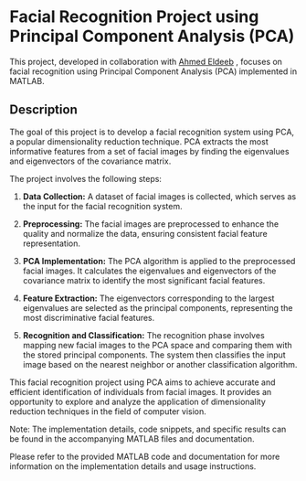 # Facial Recognition Project using Principal Component Analysis (PCA)

This project, developed in collaboration with [Ahmed Eldeeb](https://github.com/Foxdanger1412)
, focuses on facial recognition using Principal Component Analysis (PCA) implemented in MATLAB.

## Description

The goal of this project is to develop a facial recognition system using PCA, a popular dimensionality reduction technique. PCA extracts the most informative features from a set of facial images by finding the eigenvalues and eigenvectors of the covariance matrix.

The project involves the following steps:

1. **Data Collection:** A dataset of facial images is collected, which serves as the input for the facial recognition system.

2. **Preprocessing:** The facial images are preprocessed to enhance the quality and normalize the data, ensuring consistent facial feature representation.

3. **PCA Implementation:** The PCA algorithm is applied to the preprocessed facial images. It calculates the eigenvalues and eigenvectors of the covariance matrix to identify the most significant facial features.

4. **Feature Extraction:** The eigenvectors corresponding to the largest eigenvalues are selected as the principal components, representing the most discriminative facial features.

5. **Recognition and Classification:** The recognition phase involves mapping new facial images to the PCA space and comparing them with the stored principal components. The system then classifies the input image based on the nearest neighbor or another classification algorithm.

This facial recognition project using PCA aims to achieve accurate and efficient identification of individuals from facial images. It provides an opportunity to explore and analyze the application of dimensionality reduction techniques in the field of computer vision.

Note: The implementation details, code snippets, and specific results can be found in the accompanying MATLAB files and documentation.

Please refer to the provided MATLAB code and documentation for more information on the implementation details and usage instructions.
